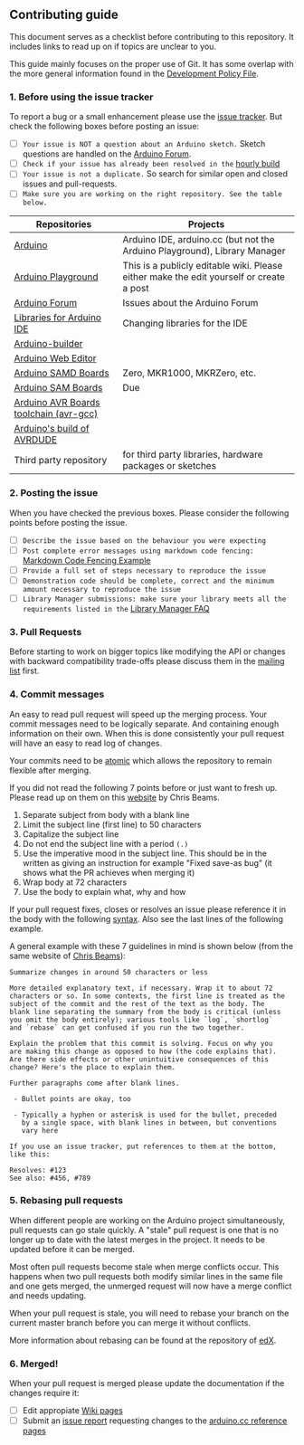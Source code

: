 ## Contributing guide
This document serves as a checklist before contributing to this repository. It includes links to read up on if topics are unclear to you.

This guide mainly focuses on the proper use of Git. It has some overlap with the more general information found in the [Development Policy File](https://github.com/arduino/Arduino/wiki/Development-Policy).

### 1. Before using the issue tracker
To report a bug or a small enhancement please use the [issue tracker](http://github.com/arduino/Arduino/issues). But check the following boxes before posting an issue:

- [ ] `Your issue is NOT a question about an Arduino sketch.` Sketch questions are handled on the [Arduino Forum](http://forum.arduino.cc/).
- [ ] `Check if your issue has already been resolved in the` [hourly build](http://www.arduino.cc/en/Main/Software#hourly)
- [ ] `Your issue is not a duplicate.` So search for similar open and closed issues and pull-requests.
- [ ] `Make sure you are working on the right repository. See the table below.`

| Repositories | Projects |
|---|---|
|[Arduino](https://github.com/arduino/Arduino) | Arduino IDE, arduino.cc (but not the Arduino Playground), Library Manager |
|[Arduino Playground](http://forum.arduino.cc/index.php?board=24.0) | This is a publicly editable wiki. Please either make the edit yourself or create a post |
|[Arduino Forum](https://github.com/arduino/forum-issues) | Issues about the Arduino Forum |
| [Libraries for Arduino IDE](https://github.com/arduino-libraries) | Changing libraries for the IDE |
| [Arduino-builder](https://github.com/arduino/arduino-builder)| |
|[Arduino Web Editor](https://github.com/arduino/arduino-create-agent) | |
|[Arduino SAMD Boards](https://github.com/arduino/ArduinoCore-samd)|Zero, MKR1000, MKRZero, etc. |
|[Arduino SAM Boards](https://github.com/arduino/ArduinoCore-sam)| Due |
|[Arduino AVR Boards toolchain (avr-gcc)](https://github.com/arduino/toolchain-avr)| |
|[Arduino's build of AVRDUDE](https://github.com/arduino/avrdude-build-script)||
|Third party repository |  for third party libraries, hardware packages or sketches |

### 2. Posting the issue
When you have checked the previous boxes. Please consider the following points before posting the issue.

- [ ] `Describe the issue based on the behaviour you were expecting`
- [ ] `Post complete error messages using markdown code fencing:` [Markdown Code Fencing Example](https://guides.github.com/features/mastering-markdown/#examples)
- [ ] `Provide a full set of steps necessary to reproduce the issue`
- [ ] `Demonstration code should be complete, correct and the minimum amount necessary to reproduce the issue`
- [ ] `Library Manager submissions: make sure your library meets all the requirements listed in the` [Library Manager FAQ](https://github.com/arduino/Arduino/wiki/Library-Manager-FAQ)

### 3. Pull Requests
Before starting to work on bigger topics like modifying the API or changes with backward compatibility trade-offs please discuss them in the [mailing list](https://groups.google.com/a/arduino.cc/forum/#!forum/developers) first.  

### 4. Commit messages
An easy to read pull request will speed up the merging process. Your commit messages need to be logically separate. And containing enough information on their own. When this is done consistently your pull request will have an easy to read log of changes.

Your commits need to be [atomic](https://www.freshconsulting.com/atomic-commits/) which allows the repository to remain flexible after merging.

If you did not read the following 7 points before or just want to fresh up. Please read up on them on this [website](https://chris.beams.io/posts/git-commit) by Chris Beams.

1. Separate subject from body with a blank line
2. Limit the subject line (first line) to 50 characters
3. Capitalize the subject line
4. Do not end the subject line with a period `(.)`
5. Use the imperative mood in the subject line.
This should be in the written as giving an instruction for example "Fixed save-as bug" (it shows what the PR achieves when merging it)
6. Wrap body at 72 characters
7. Use the body to explain what, why and how

If your pull request fixes, closes or resolves an issue please reference it in the body with the following [syntax](https://help.github.com/articles/closing-issues-via-commit-messages/). Also see the last lines of the following example.

A general example with these 7 guidelines in mind is shown below (from the same website of [Chris Beams](https://chris.beams.io/posts/git-commit)):
```
Summarize changes in around 50 characters or less

More detailed explanatory text, if necessary. Wrap it to about 72
characters or so. In some contexts, the first line is treated as the
subject of the commit and the rest of the text as the body. The
blank line separating the summary from the body is critical (unless
you omit the body entirely); various tools like `log`, `shortlog`
and `rebase` can get confused if you run the two together.

Explain the problem that this commit is solving. Focus on why you
are making this change as opposed to how (the code explains that).
Are there side effects or other unintuitive consequences of this
change? Here's the place to explain them.

Further paragraphs come after blank lines.

 - Bullet points are okay, too

 - Typically a hyphen or asterisk is used for the bullet, preceded
   by a single space, with blank lines in between, but conventions
   vary here

If you use an issue tracker, put references to them at the bottom,
like this:

Resolves: #123
See also: #456, #789
```

### 5. Rebasing pull requests
When different people are working on the Arduino project simultaneously, pull requests can go stale quickly. A "stale" pull request is one that is no longer up to date with the latest merges in the project. It needs to be updated before it can be merged.

Most often pull requests become stale when merge conflicts occur. This happens when two pull requests both modify similar lines in the same file and one gets merged, the unmerged request will now have a merge conflict and needs updating.

When your pull request is stale, you will need to rebase your branch on the current master branch before you can merge it without conflicts.

More information about rebasing can be found at the repository of [edX](https://github.com/edx/edx-platform/wiki/How-to-Rebase-a-Pull-Request).

### 6. Merged!
When your pull request is merged please update the documentation if the changes require it:

- [ ] Edit appropiate [Wiki pages](https://github.com/arduino/Arduino/wiki/_pages)
- [ ] Submit an [issue report](https://github.com/arduino/Arduino/issues/new) requesting changes to the [arduino.cc reference pages](https://www.arduino.cc/en/Reference/HomePage)
